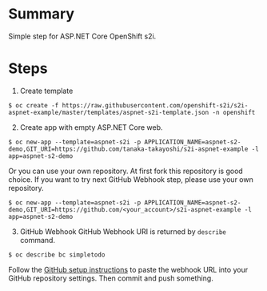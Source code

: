 # Summary
Simple step for ASP.NET Core OpenShift s2i.

# Steps
1. Create template
 ```
 $ oc create -f https://raw.githubusercontent.com/openshift-s2i/s2i-aspnet-example/master/templates/aspnet-s2i-template.json -n openshift
 ```

2. Create app with empty ASP.NET Core web.
 ```
 $ oc new-app --template=aspnet-s2i -p APPLICATION_NAME=aspnet-s2-demo,GIT_URI=https://github.com/tanaka-takayoshi/s2i-aspnet-example -l app=aspnet-s2-demo
 ```

 Or you can use your own repository. At first fork this repository is good choice. If you want to try next GitHub Webhook step, please use your own repository.
 ```
 $ oc new-app --template=aspnet-s2i -p APPLICATION_NAME=aspnet-s2-demo,GIT_URI=https://github.com/<your_account>/s2i-aspnet-example -l app=aspnet-s2-demo
 ```

3. GitHub Webhook
GitHub Webhook URI is returned by ``describe`` command.

```
$ oc describe bc simpletodo
```

Follow the [GitHub setup instructions](https://developer.github.com/webhooks/creating/#setting-up-a-webhook) to paste the webhook URL into your GitHub repository settings.
Then commit and push something.
